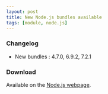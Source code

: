 ```yaml
---
layout: post
title: New Node.js bundles available
tags: [module, node.js]
---
```


### Changelog

* New bundles : 4.7.0, 6.9.2, 7.2.1

### Download

Available on the [Node.js webpage](/bins/nodejs).